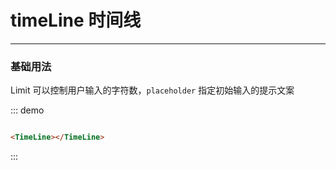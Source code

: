 # timeLine 时间线
----
### 基础用法
Limit 可以控制用户输入的字符数，```placeholder``` 指定初始输入的提示文案
<div class="demo-block">
<TimeLine></TimeLine>
</div>

::: demo
```html

<TimeLine></TimeLine>

```
:::

